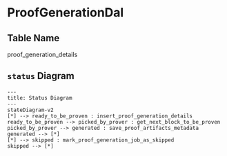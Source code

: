 # ProofGenerationDal
## Table Name
proof_generation_details
## `status` Diagram
```mermaid
---
title: Status Diagram
---
stateDiagram-v2
[*] --> ready_to_be_proven : insert_proof_generation_details
ready_to_be_proven --> picked_by_prover : get_next_block_to_be_proven
picked_by_prover --> generated : save_proof_artifacts_metadata
generated --> [*]
[*] --> skipped : mark_proof_generation_job_as_skipped
skipped --> [*]
```
